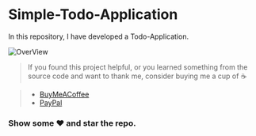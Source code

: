 # Simple-Todo-Application
In this repository, I have developed a Todo-Application.

![OverView](https://github.com/manish-pritmani/Todo-App/screenshots/main.png?raw=true)

> If you found this project helpful, or you learned something from the source code and want to thank me, consider buying me a cup of :coffee:

> - [BuyMeACoffee](https://www.buymeacoffee.com/manishpritmani)
> - [PayPal](https://www.paypal.me/manishpritmani/)

### Show some :heart: and star the repo.